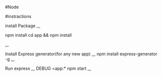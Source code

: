 #Node

#instractions

install Package
,,,

npm install
cd app && npm install

,,,

Install Express generator(for any new app)
,,,
npm install express-generator -g
,,,

Run express
,,,
DEBUG =app:* npm start
,,,